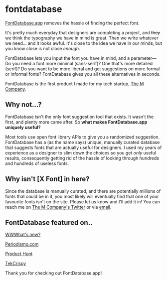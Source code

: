 # fontdatabase
[FontDatabase.app](https://fontdatabase.app) removes the hassle of finding the perfect font.


It's pretty much everyday that designers are completing a project, and ~~they~~ we think the typography we have in mind is great. Then we write whatever we need... and it looks awful. It's close to the idea we have in our minds, but you know close is not close *enough*.


FontDatabase lets you input the font you have in mind, and a parameter— Do you need a font more minimal (sans-serif)? One that's more detailed (serif)? Do you want to be more liberal and get suggestions on more formal or informal fonts? FontDatabase gives you all these alternatives in seconds.


FontDatabase is the first product I made for my tech startup, [The M Company](https://TheMComp.com).

## Why not...?
FontDatabase isn't the only font suggestion tool that exists. It wasn't the first, and plenty more came after. So **what makes FontDatabase.app uniquely useful?**

Most tools use open font library APIs to give you a randomized suggestion. FontDatabase has a (as the name says) unique, manually curated database that suggests fonts that are actually useful for designers. I used my years of experience as a designer to slim down the choices so you get *only* useful results, consequently getting rid of the hassle of looking through hundreds and hundreds of useless fonts. 


## Why isn't [X Font] in here?
Since the database is manually curated, and there are potentially millions of fonts that could be in it, you most likely will eventually find that one of your favourite fonts isn't on the site. Please let us know and I'll add it in! You can reach me on [The M Company's Twitter](https://www.twitter.com/TheMComp) or via [email](mailto:contactthemcompany@gmail.com).

## FontDatabase featured on..
[WWWhat's new?](https://wwwhatsnew.com/2018/07/15/fontdatabase-una-web-para-encontrar-fuentes-partiendo-de-una-fuente-concreta/)

[Periodismo.com](https://www.periodismo.com/2018/08/15/como-encontrar-tipografias-a-partir-de-una-que-ya-conocemos/)

[Product Hunt](https://www.producthunt.com/posts/fontdatabase)

[TekCrispy](https://www.tekcrispy.com/2018/07/16/fontdatabase/)


Thank you for checking out FontDatabase.app!
